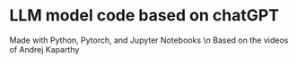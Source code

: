 # LLM model code based on chatGPT

Made with Python, Pytorch, and Jupyter Notebooks \n
Based on the videos of Andrej Kaparthy

#
